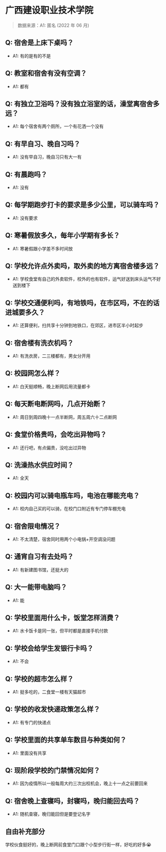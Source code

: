 # 广西建设职业技术学院

> 数据来源：A1: 匿名 (2022 年 06 月)

## Q: 宿舍是上床下桌吗？

- A1: 有的是有的不是

## Q: 教室和宿舍有没有空调？

- A1: 都有

## Q: 有独立卫浴吗？没有独立浴室的话，澡堂离宿舍多远？

- A1: 每个宿舍有两个厕所，一个有花洒一个没有

## Q: 有早自习、晚自习吗？

- A1: 没有早自习，晚自习只有大一有

## Q: 有晨跑吗？

- A1: 没有

## Q: 每学期跑步打卡的要求是多少公里，可以骑车吗？

- A1: 没有要求

## Q: 寒暑假放多久，每年小学期有多长？

- A1: 寒暑假跟小学差不多时间放

## Q: 学校允许点外卖吗，取外卖的地方离宿舍楼多远？

- A1: 学校食堂有自己的外卖软件，校外的也有软件，运气好送到床头运气不好送到楼下

## Q: 学校交通便利吗，有地铁吗，在市区吗，不在的话进城要多久？

- A1: 还算便利，扫共享十分钟到地铁口，在郊区，进市区半小时起步

## Q: 宿舍楼有洗衣机吗？

- A1: 有洗衣房，二三楼都有，男女分开用

## Q: 校园网怎么样？

- A1: 白天挺顺畅，晚上断网后用流量都卡

## Q: 每天断电断网吗，几点开始断？

- A1: 周日到周四晚十一点半断网，周五周六十二点断网

## Q: 食堂价格贵吗，会吃出异物吗？

- A1: 还行吧，有点偏贵，没吃出过异物

## Q: 洗澡热水供应时间？

- A1: 全天

## Q: 校园内可以骑电瓶车吗，电池在哪能充电？

- A1: 校内自己买的可以骑，在校门口附近有专门停车棚充电

## Q: 宿舍限电情况？

- A1: 不太清楚，宿舍同时用两个小电锅+开空调没问题

## Q: 通宵自习有去处吗？

- A1: 有新建图书馆，还挺大的

## Q: 大一能带电脑吗？

- A1: 能

## Q: 学校里面用什么卡，饭堂怎样消费？

- A1: 水卡饭卡是同一张，但平时都是直接手机付款

## Q: 学校会给学生发银行卡吗？

- A1: 不会

## Q: 学校的超市怎么样？

- A1: 挺多吃的，二食堂一楼有天猫超市

## Q: 学校的收发快递政策怎么样？

- A1: 有专门的快递点

## Q: 学校里面的共享单车数目与种类如何？

- A1: 里面没有共享

## Q: 现阶段学校的门禁情况如何？

- A1: 因为疫情所以一般每周大约三次出校机会，晚上十一点之前要回来

## Q: 宿舍晚上查寝吗，封寝吗，晚归能回去吗？

- A1: 随机查寝，晚归能回但是要登记名字

## 自由补充部分

学校伙食挺好的，晚上断网前食堂门口跟个小型步行街一样，好吃的好多😭